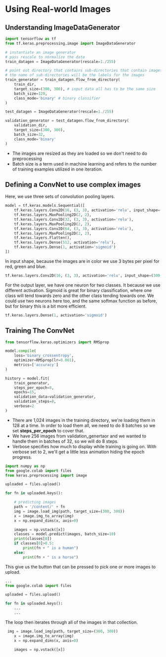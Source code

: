 # Using Real-world Images

## Understanding ImageDataGenerator
```python
import tensorflow as tf
from tf.keras.preprocessing.image import ImageDataGenerator

# instantiate an image generator
# pass rescale to normalize the data
train_datagen = ImageDataGenerator(rescale=1./255)

# point out directory that contains sub-directories that contain images
# the name of sub-directories will be the labels for the images
train_generator = train_datagen.flow_from_directory(
    train_dir,
    target_size=(300, 300), # input data all has to be the same size
    batch_size=128,
    class_mode='binary' # binary classifier
)

test_datagen = ImageDataGenerator(rescale=1./255)

validation_generator = test_datagen.flow_from_directory(
    validation_dir,
    target_size=(300, 300),
    batch_size=32,
    class_mode='binary'
)
```

* The images are resized as they are loaded so we don't need to do preprocessing
* Batch size is a term used in machine learning and refers to the number of training examples utilized in one iteration.

## Defining a ConvNet to use complex images
Here, we use three sets of convolution pooling layers.
```python
model = tf.keras.models.Sequential([
    tf.keras.layers.Conv2D(16, (3, 3), activation='relu', input_shape=(300, 300, 3)),
    tf.keras.layers.MaxPooling2D(2, 2),
    tf.keras.layers.Conv2D(32, (3, 3), activation='relu'),
    tf.keras.layers.MaxPooling2D(2, 2),
    tf.keras.layers.Conv2D(64, (3, 3), activation='relu'),
    tf.keras.layers.MaxPooling2D(2, 2),
    tf.keras.layers.Flatten(),
    tf.keras.layers.Dense(512, activation='relu'),
    tf.keras.layers.Dense(1, activation='sigmoid')
])
```

In input shape, because the images are in color we use 3 bytes per pixel for red, green and blue.
```python
tf.keras.layers.Conv2D(16, (3, 3), activation='relu', input_shape=(300, 300, 3)),
```

For the output layer, we have one neuron for two classes. It because we use different activation. Sigmoid is great for binary classification, where one class will tend towards zero and the other class tending towards one. We could use two neurons here too, and the same softmax function as before, but for binary this is a bit more efficient. 
```python
tf.keras.layers.Dense(1, activation='sigmoid')
```

## Training The ConvNet
```python
from tensorflow.keras.optimizers import RMSprop

model.compile(
    loss='binary_crossentropy',
    optimizer=RMSprop(lr=0.001),
    metrics=['accuracy']
)

history = model.fit(
    train_generator,
    steps_per_epoch=8,
    epochs=15,
    validation_data=validation_generator,
    validation_steps=8,
    verbose=2
)
```

* There are 1,024 images in the training directory, we're loading them in 128 at a time. In order to load them all, we need to do 8 batches so we set **steps_per_epoch** to cover that.
* We have 256 images from validation_genertaor and we wanted to handle them in batches of 32, so we will do 8 steps.
* Verbose specifies how much to display while training is going on. With verbose set to 2, we'll get a little less animation hiding the epoch progress.

```python
import numpy as np
from google.colab import files
from keras.preprocessing import image

uploaded = files.upload()

for fn in uploaded.keys():

    # predicting images
    path = '/content/' + fn
    img = image.load_img(path, target_size=(300, 300))
    x = image.img_to_array(img)
    x = np.expand_dims(x, axis=0)

    images = np.vstack([x])
    classes = model.predict(images, batch_size=10)
    print(classes[0])
    if classes[0]>0.5:
        print(fn + " is a human")
    else:
        print(fn + " is a horse")
```

This give us the button that can be pressed to pick one or more images to upload.
```python
...
from google.colab import files

uploaded = files.upload()

for fn in uploaded.keys():
    ...
    ...
```

The loop then iterates through all of the images in that collection.
```python
 img = image.load_img(path, target_size=(300, 300))
    x = image.img_to_array(img)
    x = np.expand_dims(x, axis=0)

    images = np.vstack([x])
```




